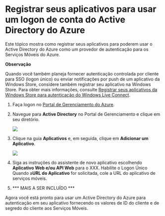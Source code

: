 <properties linkid="develop-mobile-how-to-guides-register-for-microsoft-waad-authentication" urlDisplayName="Registrar-se para autenticação do Active Directory do Azure" pageTitle="Registrar-se para autenticação do Active Directory do Azure - Serviços Móveis" metaKeywords="aplicativo de registro do Azure, autenticação do Active Directory do Azure, aplicativo de autenticação, autenticação dos serviços móveis" description="Saiba como registrar-se para autenticação do Active Directory do Azure em seu aplicativo de Serviços Móveis do Azure." metaCanonical="" disqusComments="0" umbracoNaviHide="1" title="Registrar seus aplicativos para usarem um logon de Conta do Active Directory do Azure" authors="" />


# Registrar seus aplicativos para usar um logon de conta do Active Directory do Azure

Este tópico mostra como registrar seus aplicativos para poderem usar o Active Directory do Azure como um provedor de autenticação para os Serviços Móveis do Azure. 

<div class="dev-callout"><b>Observação</b>
<p>Quando você também planeja fornecer autenticação controlada por cliente para SSO (logon único) ou enviar notificações por push de um aplicativo da Windows Store, considere também registrar seu aplicativo na Windows Store. Para obter mais informações, consulte <a href="/pt-br/develop/mobile/how-to-guides/register-for-single-sign-on">Registrar seus aplicativos da Windows Store para autenticação do Windows Live Connect</a>.</p>
</div>

1.  Faça logon no [Portal de Gerenciamento do Azure]. 

2. Navegue para **Active Directory** no Portal de Gerenciamento e clique em seu diretório.

   ![][1] 

3. Clique na guia **Aplicativos** e, em seguida, clique em **Adicionar um Aplicativo**. 

   ![][2]


4. Siga as instruções do assistente de novo aplicativo escolhendo **Aplicativo Web e/ou API Web** para o XXX. Habilite o Logon Único Quando a**URL do Aplicativo** for solicitada, cole a URL do aplicativo de serviços móveis.


5. *** MAIS A SER INCLUÍDO ***


Agora você está pronto para usar um Active Directory do Azure para autenticação em seu aplicativo fornecendo os valores de ID do cliente e de segredo do cliente aos Serviços Móveis.

<!-- Anchors. -->

<!-- Images. -->
[1]: ./media/mobile-services-app-active-directory-login/mobile-services-live-connect-add-app.png
[2]: ./media/mobile-services-app-active-directory-login/mobile-live-connect-app-api-settings.png

<!-- URLs. -->
[Portal de Gerenciamento do Azure]: https://manage.windowsazure.com/

